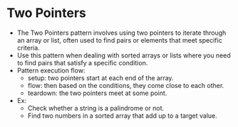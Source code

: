 # Two Pointers

- The Two Pointers pattern involves using two pointers to iterate through an array or list, often used to find pairs or elements that meet specific criteria.
- Use this pattern when dealing with sorted arrays or lists where you need to find pairs that satisfy a specific condition.
- Pattern execution flow:
  - setup: two pointers start at each end of the array.
  - flow: then based on the conditions, they come close to each other.
  - teardown: the two pointers meet at some point.
- Ex:
  - Check whether a string is a palindrome or not.
  - Find two numbers in a sorted array that add up to a target value.
